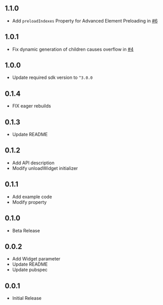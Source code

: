 ## 1.1.0
* Add `preloadIndexes` Property for Advanced Element Preloading in [#6](https://github.com/okaryo/lazy_load_indexed_stack/pull/6)

## 1.0.1
* Fix dynamic generation of children causes  overflow in [#4](https://github.com/okaryo/lazy_load_indexed_stack/pull/4)

## 1.0.0
* Update required sdk version to `^3.0.0`

## 0.1.4
* FIX eager rebuilds

## 0.1.3
* Update README

## 0.1.2
* Add API description
* Modify unloadWidget initializer

## 0.1.1
* Add example code
* Modify property

## 0.1.0
* Beta Release

## 0.0.2
* Add Widget parameter
* Update README
* Update pubspec

## 0.0.1
* Initial Release
